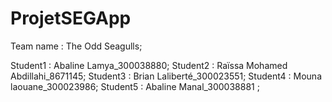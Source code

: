 # ProjetSEGApp
Team name : The Odd Seagulls; 




Student1 : Abaline Lamya_300038880;
Student2 : Raïssa Mohamed Abdillahi_8671145;
Student3 : Brian Laliberté_300023551;
Student4 : Mouna laouane_300023986;
Student5 : Abaline Manal_300038881 ;      
